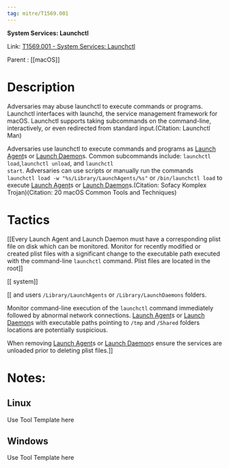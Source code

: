 ```yaml
---
tag: mitre/T1569.001
---
```


**System Services: Launchctl**

Link: [T1569.001 - System Services: Launchctl](https://attack.mitre.org/techniques/T1569/001)

Parent : [[macOS]]


# Description

Adversaries may abuse launchctl to execute commands or programs. Launchctl interfaces with launchd, the service management framework for macOS. Launchctl supports taking subcommands on the command-line, interactively, or even redirected from standard input.(Citation: Launchctl Man)

Adversaries use launchctl to execute commands and programs as [Launch Agent](https://attack.mitre.org/techniques/T1543/001)s or [Launch Daemon](https://attack.mitre.org/techniques/T1543/004)s. Common subcommands include: <code>launchctl load</code>,<code>launchctl unload</code>, and <code>launchctl start</code>. Adversaries can use scripts or manually run the commands <code>launchctl load -w "%s/Library/LaunchAgents/%s"</code> or <code>/bin/launchctl load</code> to execute [Launch Agent](https://attack.mitre.org/techniques/T1543/001)s or [Launch Daemon](https://attack.mitre.org/techniques/T1543/004)s.(Citation: Sofacy Komplex Trojan)(Citation: 20 macOS Common Tools and Techniques)


# Tactics


[[Every Launch Agent and Launch Daemon must have a corresponding plist file on disk which can be monitored. Monitor for recently modified or created plist files with a significant change to the executable path executed with the command-line <code>launchctl</code> command. Plist files are located in the root]]

[[ system]]

[[ and users <code>/Library/LaunchAgents</code> or <code>/Library/LaunchDaemons</code> folders. 

Monitor command-line execution of the <code>launchctl</code> command immediately followed by abnormal network connections. [Launch Agent](https://attack.mitre.org/techniques/T1543/001)s or [Launch Daemon](https://attack.mitre.org/techniques/T1543/004)s with executable paths pointing to <code>/tmp</code> and <code>/Shared</code> folders locations are potentially suspicious. 

When removing [Launch Agent](https://attack.mitre.org/techniques/T1543/001)s or [Launch Daemon](https://attack.mitre.org/techniques/T1543/004)s ensure the services are unloaded prior to deleting plist files.]]


# Notes:

## Linux

Use Tool Template here

## Windows

Use Tool Template here